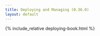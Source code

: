 ```yaml
---
title: Deploying and Managing (0.36.0)
layout: default
---
```


{% include_relative deploying-book.html %}
